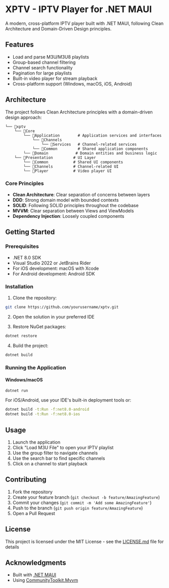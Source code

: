 # XPTV - IPTV Player for .NET MAUI

A modern, cross-platform IPTV player built with .NET MAUI, following Clean Architecture and Domain-Driven Design principles.

## Features

- Load and parse M3U/M3U8 playlists
- Group-based channel filtering
- Channel search functionality
- Pagination for large playlists
- Built-in video player for stream playback
- Cross-platform support (Windows, macOS, iOS, Android)

## Architecture

The project follows Clean Architecture principles with a domain-driven design approach:

```
└── 📁xptv
    └── 📁Core
        └── 📁Application        # Application services and interfaces
            └── 📁Channels
                └── 📁Services   # Channel-related services
            └── 📁Common         # Shared application components
        └── 📁Domain            # Domain entities and business logic
    └── 📁Presentation         # UI Layer
        └── 📁Common           # Shared UI components
        └── 📁Channels         # Channel-related UI
        └── 📁Player           # Video player UI
```

### Core Principles

- **Clean Architecture**: Clear separation of concerns between layers
- **DDD**: Strong domain model with bounded contexts
- **SOLID**: Following SOLID principles throughout the codebase
- **MVVM**: Clear separation between Views and ViewModels
- **Dependency Injection**: Loosely coupled components

## Getting Started

### Prerequisites

- .NET 8.0 SDK
- Visual Studio 2022 or JetBrains Rider
- For iOS development: macOS with Xcode
- For Android development: Android SDK

### Installation

1. Clone the repository:
```bash
git clone https://github.com/yourusername/xptv.git
```

2. Open the solution in your preferred IDE

3. Restore NuGet packages:
```bash
dotnet restore
```

4. Build the project:
```bash
dotnet build
```

### Running the Application

#### Windows/macOS
```bash
dotnet run
```

For iOS/Android, use your IDE's built-in deployment tools or:
```bash
dotnet build -t:Run -f:net8.0-android
dotnet build -t:Run -f:net8.0-ios
```

## Usage

1. Launch the application
2. Click "Load M3U File" to open your IPTV playlist
3. Use the group filter to navigate channels
4. Use the search bar to find specific channels
5. Click on a channel to start playback

## Contributing

1. Fork the repository
2. Create your feature branch (`git checkout -b feature/AmazingFeature`)
3. Commit your changes (`git commit -m 'Add some AmazingFeature'`)
4. Push to the branch (`git push origin feature/AmazingFeature`)
5. Open a Pull Request

## License

This project is licensed under the MIT License - see the [LICENSE.md](LICENSE.md) file for details

## Acknowledgments

- Built with [.NET MAUI](https://github.com/dotnet/maui)
- Using [CommunityToolkit.Mvvm](https://github.com/CommunityToolkit/dotnet)